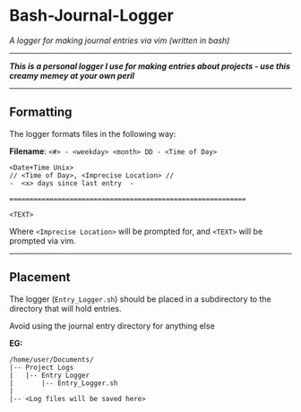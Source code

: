 # Bash-Journal-Logger
*A logger for making journal entries via vim (written in bash)*

----

***This is a personal logger I use for making entries about projects - use this creamy memey at your own peril***   

----

## Formatting

The logger formats files in the following way:

**Filename**: `<#> - <weekday> <month> DD - <Time of Day>`
```
<Date+Time Unix>
// <Time of Day>, <Imprecise Location> //
-  <x> days since last entry  -

===========================================================

<TEXT>
```

Where `<Imprecise Location>` will be prompted for, and `<TEXT>` will be prompted via vim. 

----

## Placement

The logger (`Entry_Logger.sh`) should be placed in a subdirectory to the directory that will hold entries. 

Avoid using the journal entry directory for anything else

**EG:**
```
/home/user/Documents/
|-- Project Logs
|   |-- Entry Logger
|       |-- Entry_Logger.sh
|
|-- <Log files will be saved here>
```
